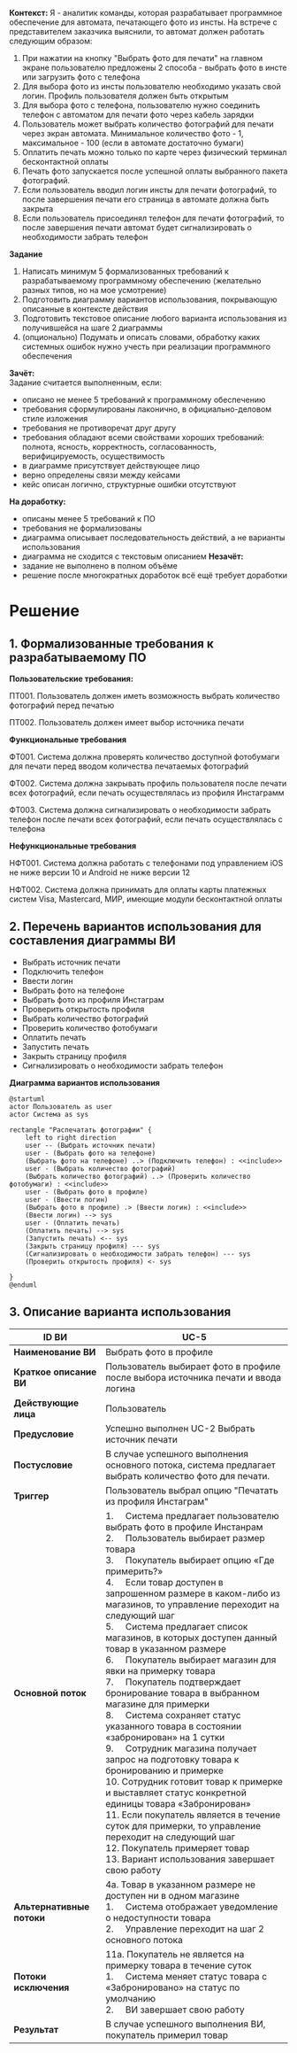 **Контекст:**
Я - аналитик команды, которая разрабатывает программное обеспечение для автомата, печатающего фото из инсты.
На встрече с представителем заказчика выяснили, то автомат должен работать следующим образом:
1. При нажатии на кнопку "Выбрать фото для печати" на главном экране пользователю предложены 2 способа - выбрать фото в инсте или загрузить фото с телефона
2. Для выбора фото из инсты пользователю необходимо указать свой логин. Профиль пользователя должен быть открытым
3. Для выбора фото с телефона, пользователю нужно соединить телефон с автоматом для печати фото через кабель зарядки
4. Пользователь может выбрать количество фотографий для печати через экран автомата. Минимальное количество фото - 1, максимальное - 100 (если в автомате достаточно бумаги)
5. Оплатить печать можно только по карте через физический терминал бесконтактной оплаты
6. Печать фото запускается после успешной оплаты выбранного пакета фотографий.
7. Если пользователь вводил логин инсты для печати фотографий, то после завершения печати его страница в автомате должна быть закрыта
8. Если пользователь присоединял телефон для печати фотографий, то после завершения печати автомат будет сигнализировать о необходимости забрать телефон

**Задание**
1. Написать минимум 5 формализованных требований к разрабатываемому программному обеспечению (желательно разных типов, но на мое усмотрение)
2. Подготовить диаграмму вариантов использования, покрывающую описанные в контексте действия
3. Подготовить текстовое описание любого варианта использования из получившейся на шаге 2 диаграммы
4. (опционально) Подумать и описать словами, обработку каких системных ошибок нужно учесть при реализации программного обеспечения

**Зачёт:**  
Задание считается выполненным, если:
- описано не менее 5 требований к программному обеспечению
- требования сформулированы лаконично, в официально-деловом стиле изложения
- требования не противоречат друг другу
- требования обладают всеми свойствами хороших требований: полнота, ясность, корректность, согласованность, верифицируемость, осуществимость
- в диаграмме присутствует действующее лицо
- верно определены связи между кейсами
- кейс описан логично, структурные ошибки отсутствуют

**На доработку:**
- описаны менее 5 требований к ПО
- требования не формализованы
- диаграмма описывает последовательность действий, а не варианты использования
- диаграмма не сходится с текстовым описанием
**Незачёт:**
- задание не выполнено в полном объёме
- решение после многократных доработок всё ещё требует доработки

# Решение
## 1. Формализованные требования к разрабатываемому ПО

**Пользовательские требования:**

ПТ001. Пользователь должен иметь возможность выбрать количество фотографий перед печатью

ПТ002. Пользователь должен имеет выбор источника печати

**Функциональные требования**

ФТ001. Система должна проверять количество доступной фотобумаги для печати перед вводом количества печатаемых фотографий

ФТ002. Система должна закрывать профиль пользователя после печати всех фотографий, если печать осуществлялась из профиля Инстаграмм

ФТ003. Система должна сигнализировать о необходимости забрать телефон после печати всех фотографий, если печать осуществлялась с телефона

**Нефункциональные требования**

НФТ001. Система должна работать с телефонами под управлением iOS не ниже версии 10 и Android не ниже версии 12

НФТ002. Система должна принимать для оплаты карты платежных систем Visa, Mastercard, МИР, имеющие модули бесконтактной оплаты


## 2. Перечень вариантов использования для составления диаграммы ВИ
- Выбрать источник печати
- Подключить телефон
- Ввести логин
- Выбрать фото на телефоне
- Выбрать фото из профиля Инстаграм
- Проверить открытость профиля
- Выбрать количество фотографий
- Проверить количество фотобумаги
- Оплатить печать
- Запустить печать
- Закрыть страницу профиля
- Сигнализировать о необходимости забрать телефон

**Диаграмма вариантов использования**

```plantuml
@startuml
actor Пользователь as user
actor Система as sys

rectangle "Распечатать фотографии" {
	left to right direction
	user -- (Выбрать источник печати)
	user - (Выбрать фото на телефоне)
	(Выбрать фото на телефоне) ..> (Подключить телефон) : <<include>>
	user - (Выбрать количество фотографий)
	(Выбрать количество фотографий) ..> (Проверить количество фотобумаги) : <<include>>
	user - (Выбрать фото в профиле)
	user - (Ввести логин)
	(Выбрать фото в профиле) .> (Ввести логин) : <<include>>
	(Ввести логин) --> sys
	user - (Оплатить печать)
	(Оплатить печать) --> sys
	(Запустить печать) <-- sys 
	(Закрыть страницу профиля) --- sys 
	(Сигнализировать о необходимости забрать телефон) --- sys
	(Проверить открытость профиля) <- sys 
	
}
@enduml
```

## 3. Описание варианта использования


| **ID ВИ**                 | UC-5                                                                                                                                                                                                                                                                                                                                                                                                                                                                                                                                                                                                                                                                                                                                                                                                                                                                                                                                                                                                                                                      |
| ------------------------- | --------------------------------------------------------------------------------------------------------------------------------------------------------------------------------------------------------------------------------------------------------------------------------------------------------------------------------------------------------------------------------------------------------------------------------------------------------------------------------------------------------------------------------------------------------------------------------------------------------------------------------------------------------------------------------------------------------------------------------------------------------------------------------------------------------------------------------------------------------------------------------------------------------------------------------------------------------------------------------------------------------------------------------------------------------- |
| **Наименование ВИ**       | Выбрать фото в профиле                                                                                                                                                                                                                                                                                                                                                                                                                                                                                                                                                                                                                                                                                                                                                                                                                                                                                                                                                                                                                                    |
| **Краткое описание ВИ**   | Пользователь выбирает фото в профиле после выбора источника печати и ввода логина                                                                                                                                                                                                                                                                                                                                                                                                                                                                                                                                                                                                                                                                                                                                                                                                                                                                                                                                                                         |
| **Действующие лица**      | Пользователь                                                                                                                                                                                                                                                                                                                                                                                                                                                                                                                                                                                                                                                                                                                                                                                                                                                                                                                                                                                                                                              |
| **Предусловие**           | Успешно выполнен UC-2 Выбрать источник печати                                                                                                                                                                                                                                                                                                                                                                                                                                                                                                                                                                                                                                                                                                                                                                                                                                                                                                                                                                                                             |
| **Постусловие**           | В случае успешного выполнения основного потока, система предлагает выбрать количество фото для печати.                                                                                                                                                                                                                                                                                                                                                                                                                                                                                                                                                                                                                                                                                                                                                                                                                                                                                                                                                    |
| **Триггер**               | Пользователь выбрал опцию "Печатать из профиля Инстаграм"                                                                                                                                                                                                                                                                                                                                                                                                                                                                                                                                                                                                                                                                                                                                                                                                                                                                                                                                                                                                 |
| **Основной поток**        | 1.     Система предлагает пользователю выбрать фото в профиле Инстанрам<br>2.     Пользователь выбирает размер товара<br>3.     Покупатель выбирает опцию «Где примерить?»<br>4.     Если товар доступен в запрошенном размере в каком-либо из магазинов, то управление переходит на следующий шаг<br>5.     Система предлагает список магазинов, в которых доступен данный товар в указанном размере<br>6.     Покупатель выбирает магазин для явки на примерку товара<br>7.     Покупатель подтверждает бронирование товара в выбранном магазине для примерки<br>8.     Система сохраняет статус указанного товара в состоянии «забронирован» на 1 сутки<br>9.     Сотрудник магазина получает запрос на подготовку товара к бронированию и примерке<br>10. Сотрудник готовит товар к примерке и выставляет статус конкретной единицы товара «Забронирован»<br>11. Если покупатель является в течение суток для примерки, то управление переходит на следующий шаг<br>12. Покупатель примеряет товар<br>13. Вариант использования завершает свою работу |
| **Альтернативные потоки** | 4а. Товар в указанном размере не доступен ни в одном магазине<br>1.     Система отображает уведомление о недоступности товара<br>2.     Управление переходит на шаг 2 основного потока                                                                                                                                                                                                                                                                                                                                                                                                                                                                                                                                                                                                                                                                                                                                                                                                                                                                    |
| **Потоки исключения**     | 11а. Покупатель не является на примерку товара в течение суток<br>1.     Система меняет статус товара с «Забронировано» на статус по умолчанию<br>2.     ВИ завершает свою работу                                                                                                                                                                                                                                                                                                                                                                                                                                                                                                                                                                                                                                                                                                                                                                                                                                                                         |
| **Результат**             | В случае успешного выполнения ВИ, покупатель примерил товар                                                                                                                                                                                                                                                                                                                                                                                                                                                                                                                                                                                                                                                                                                                                                                                                                                                                                                                                                                                               |
